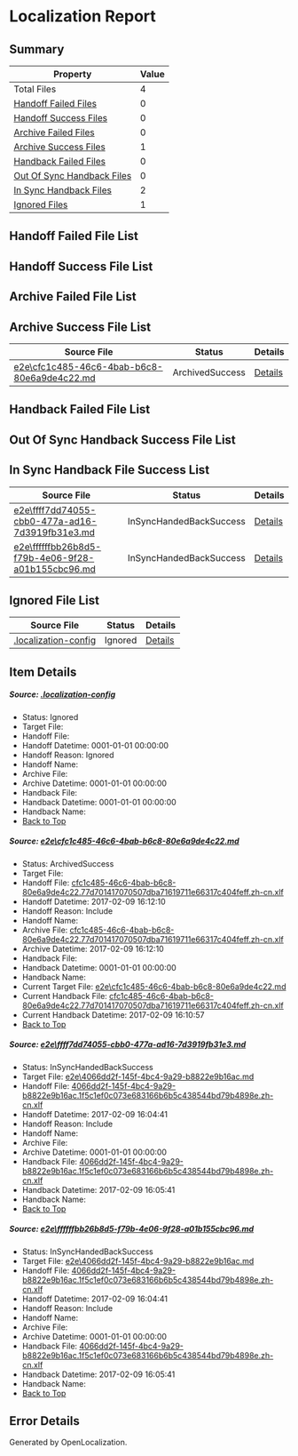 # <a name='report-top'></a> Localization Report

## Summary
 Property | Value 
 -------- | ----- 
 Total Files | 4
[ Handoff Failed Files ](#handoff-failed-list)| 0
[ Handoff Success Files ](#handoff-success-list)| 0
[ Archive Failed Files ](#archive-failed-list)| 0
[ Archive Success Files ](#archive-success-list)| 1
[ Handback Failed Files ](#handback-failed-list)| 0
[ Out Of Sync Handback Files ](#outofsync-handback-success-list)| 0
[ In Sync Handback Files ](#insync-handback-success-list)| 2
[ Ignored Files ](#ignored-list)| 1

## <a name='handoff-failed-list'></a> Handoff Failed File List

## <a name='handoff-success-list'></a> Handoff Success File List

## <a name='archive-failed-list'></a> Archive Failed File List

## <a name='archive-success-list'></a> Archive Success File List
 Source File | Status | Details 
 ----------- | ------ | ------- 
 [e2e\cfc1c485-46c6-4bab-b6c8-80e6a9de4c22.md](https://github.com/OpenLocalizationTestOrg/ol-test0/blob/16cbf9132e7f0dd8e05c3b47db0ac14705a83ec3/e2e/cfc1c485-46c6-4bab-b6c8-80e6a9de4c22.md) | ArchivedSuccess | [Details](#08abbc2fbae6f506babe0777edac51c114eb55ad1)

## <a name='handback-failed-list'></a> Handback Failed File List

## <a name='outofsync-handback-success-list'></a> Out Of Sync Handback Success File List

## <a name='insync-handback-success-list'></a> In Sync Handback File Success List
 Source File | Status | Details 
 ----------- | ------ | ------- 
 [e2e\ffff7dd74055-cbb0-477a-ad16-7d3919fb31e3.md](https://github.com/OpenLocalizationTestOrg/ol-test0/blob/6f24fd9ef516f1944f4a07fbf850af948bcc2b5a/e2e/ffff7dd74055-cbb0-477a-ad16-7d3919fb31e3.md) | InSyncHandedBackSuccess | [Details](#12ace0cbeef574502f1f412498285d884e59b23d2)
 [e2e\ffffffbb26b8d5-f79b-4e06-9f28-a01b155cbc96.md](https://github.com/OpenLocalizationTestOrg/ol-test0/blob/16cbf9132e7f0dd8e05c3b47db0ac14705a83ec3/e2e/ffffffbb26b8d5-f79b-4e06-9f28-a01b155cbc96.md) | InSyncHandedBackSuccess | [Details](#12ace0cbeef574502f1f412498285d884e59b23d3)

## <a name='ignored-list'></a> Ignored File List
 Source File | Status | Details 
 ----------- | ------ | ------- 
 [.localization-config](https://github.com/OpenLocalizationTestOrg/ol-test0/blob/16cbf9132e7f0dd8e05c3b47db0ac14705a83ec3/.localization-config) | Ignored | [Details](#cb0632cf59c1387fc1742bfb9fa3c47f87e2e5c90)

## Item Details
##### <a name='cb0632cf59c1387fc1742bfb9fa3c47f87e2e5c90'></a> Source: [.localization-config](https://github.com/OpenLocalizationTestOrg/ol-test0/blob/16cbf9132e7f0dd8e05c3b47db0ac14705a83ec3/.localization-config)
* Status: Ignored
* Target File: 
* Handoff File: 
* Handoff Datetime: 0001-01-01 00:00:00
* Handoff Reason: Ignored
* Handoff Name: 
* Archive File: 
* Archive Datetime: 0001-01-01 00:00:00
* Handback File: 
* Handback Datetime: 0001-01-01 00:00:00
* Handback Name: 
* [Back to Top](#report-top)

##### <a name='08abbc2fbae6f506babe0777edac51c114eb55ad1'></a> Source: [e2e\cfc1c485-46c6-4bab-b6c8-80e6a9de4c22.md](https://github.com/OpenLocalizationTestOrg/ol-test0/blob/16cbf9132e7f0dd8e05c3b47db0ac14705a83ec3/e2e/cfc1c485-46c6-4bab-b6c8-80e6a9de4c22.md)
* Status: ArchivedSuccess
* Target File: 
* Handoff File: [cfc1c485-46c6-4bab-b6c8-80e6a9de4c22.77d701417070507dba71619711e66317c404feff.zh-cn.xlf](https://github.com/OpenLocalizationTestOrg/ol-test0-handoff/blob/9f15e45429d31ae663e17942a8f1e7301120b857/ol-handoff/OpenLocalizationTestOrg/ol-test0-zhcn/shujia/ht/cfc1c485-46c6-4bab-b6c8-80e6a9de4c22.77d701417070507dba71619711e66317c404feff.zh-cn.xlf)
* Handoff Datetime: 2017-02-09 16:12:10
* Handoff Reason: Include
* Handoff Name: 
* Archive File: [cfc1c485-46c6-4bab-b6c8-80e6a9de4c22.77d701417070507dba71619711e66317c404feff.zh-cn.xlf](https://github.com/OpenLocalizationTestOrg/ol-test0-handoff/blob/cbb6750661037e941a4ce197b7cbeb4ad0bf3d15/ol-archive/OpenLocalizationTestOrg/ol-test0-zhcn/shujia/ht/cfc1c485-46c6-4bab-b6c8-80e6a9de4c22.77d701417070507dba71619711e66317c404feff.zh-cn.xlf)
* Archive Datetime: 2017-02-09 16:12:10
* Handback File: 
* Handback Datetime: 0001-01-01 00:00:00
* Handback Name: 
* Current Target File: [e2e\cfc1c485-46c6-4bab-b6c8-80e6a9de4c22.md](https://github.com/OpenLocalizationTestOrg/ol-test0-zhcn/blob/9d5a69bef3482bc86aefc2703c792e1a0a049c18/e2e/cfc1c485-46c6-4bab-b6c8-80e6a9de4c22.md)
* Current Handback File: [cfc1c485-46c6-4bab-b6c8-80e6a9de4c22.77d701417070507dba71619711e66317c404feff.zh-cn.xlf](https://github.com/OpenLocalizationTestOrg/ol-test0-handback/blob/de496db5a72b5c0b19f2d2417bf60a405535bf46/ol-handback/OpenLocalizationTestOrg/ol-test0-zhcn/shujia/ht/cfc1c485-46c6-4bab-b6c8-80e6a9de4c22.77d701417070507dba71619711e66317c404feff.zh-cn.xlf)
* Current Handback Datetime: 2017-02-09 16:10:57
* [Back to Top](#report-top)

##### <a name='12ace0cbeef574502f1f412498285d884e59b23d2'></a> Source: [e2e\ffff7dd74055-cbb0-477a-ad16-7d3919fb31e3.md](https://github.com/OpenLocalizationTestOrg/ol-test0/blob/6f24fd9ef516f1944f4a07fbf850af948bcc2b5a/e2e/ffff7dd74055-cbb0-477a-ad16-7d3919fb31e3.md)
* Status: InSyncHandedBackSuccess
* Target File: [e2e\4066dd2f-145f-4bc4-9a29-b8822e9b16ac.md](https://github.com/OpenLocalizationTestOrg/ol-test0-zhcn/blob/cfd0855312ab982d5005c2874389a107ed6b7be2/e2e/4066dd2f-145f-4bc4-9a29-b8822e9b16ac.md)
* Handoff File: [4066dd2f-145f-4bc4-9a29-b8822e9b16ac.1f5c1ef0c073e683166b6b5c438544bd79b4898e.zh-cn.xlf](https://github.com/OpenLocalizationTestOrg/ol-test0-handoff/blob/e314adf7aeb7f6ec231dbbfef3154ce788ca944e/ol-handoff/OpenLocalizationTestOrg/ol-test0-zhcn/shujia/ht/4066dd2f-145f-4bc4-9a29-b8822e9b16ac.1f5c1ef0c073e683166b6b5c438544bd79b4898e.zh-cn.xlf)
* Handoff Datetime: 2017-02-09 16:04:41
* Handoff Reason: Include
* Handoff Name: 
* Archive File: 
* Archive Datetime: 0001-01-01 00:00:00
* Handback File: [4066dd2f-145f-4bc4-9a29-b8822e9b16ac.1f5c1ef0c073e683166b6b5c438544bd79b4898e.zh-cn.xlf](https://github.com/OpenLocalizationTestOrg/ol-test0-handback/blob/d786edfaae61f6ea2232379d874b2e7e467d3cb6/ol-handback/OpenLocalizationTestOrg/ol-test0-zhcn/shujia/ht/4066dd2f-145f-4bc4-9a29-b8822e9b16ac.1f5c1ef0c073e683166b6b5c438544bd79b4898e.zh-cn.xlf)
* Handback Datetime: 2017-02-09 16:05:41
* Handback Name: 
* [Back to Top](#report-top)

##### <a name='12ace0cbeef574502f1f412498285d884e59b23d3'></a> Source: [e2e\ffffffbb26b8d5-f79b-4e06-9f28-a01b155cbc96.md](https://github.com/OpenLocalizationTestOrg/ol-test0/blob/16cbf9132e7f0dd8e05c3b47db0ac14705a83ec3/e2e/ffffffbb26b8d5-f79b-4e06-9f28-a01b155cbc96.md)
* Status: InSyncHandedBackSuccess
* Target File: [e2e\4066dd2f-145f-4bc4-9a29-b8822e9b16ac.md](https://github.com/OpenLocalizationTestOrg/ol-test0-zhcn/blob/cfd0855312ab982d5005c2874389a107ed6b7be2/e2e/4066dd2f-145f-4bc4-9a29-b8822e9b16ac.md)
* Handoff File: [4066dd2f-145f-4bc4-9a29-b8822e9b16ac.1f5c1ef0c073e683166b6b5c438544bd79b4898e.zh-cn.xlf](https://github.com/OpenLocalizationTestOrg/ol-test0-handoff/blob/e314adf7aeb7f6ec231dbbfef3154ce788ca944e/ol-handoff/OpenLocalizationTestOrg/ol-test0-zhcn/shujia/ht/4066dd2f-145f-4bc4-9a29-b8822e9b16ac.1f5c1ef0c073e683166b6b5c438544bd79b4898e.zh-cn.xlf)
* Handoff Datetime: 2017-02-09 16:04:41
* Handoff Reason: Include
* Handoff Name: 
* Archive File: 
* Archive Datetime: 0001-01-01 00:00:00
* Handback File: [4066dd2f-145f-4bc4-9a29-b8822e9b16ac.1f5c1ef0c073e683166b6b5c438544bd79b4898e.zh-cn.xlf](https://github.com/OpenLocalizationTestOrg/ol-test0-handback/blob/d786edfaae61f6ea2232379d874b2e7e467d3cb6/ol-handback/OpenLocalizationTestOrg/ol-test0-zhcn/shujia/ht/4066dd2f-145f-4bc4-9a29-b8822e9b16ac.1f5c1ef0c073e683166b6b5c438544bd79b4898e.zh-cn.xlf)
* Handback Datetime: 2017-02-09 16:05:41
* Handback Name: 
* [Back to Top](#report-top)


## Error Details

Generated by OpenLocalization.
